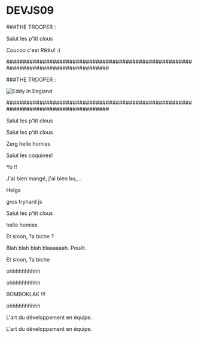 ﻿# DEVJS09

###THE TROOPER : 

Salut les p'tit clous

*Coucou* c'est _Rikku_! :)


#######################################################################################

###THE TROOPER :

![Eddy In England](https://cdn.mos.cms.futurecdn.net/7HBQjAffoqcHSL9mpHxdVP.jpg "Eddy")




#######################################################################################


Salut les p'tit clous


Salut les p'tit clous

Zerg
hello homies

Salut les coquines!

Yo !!

J'ai bien mangé, j'ai bien bu,...

Helga

gros tryhard js 

Salut les p'tit clous

hello homies

Et sinon, ?a biche ?

Blah blah blah blaaaaaah. Pouêt.

Et sinon, ?a biche 

ohhhhhhhhhh

 ohhhhhhhhhh

BOMBOKLAK !!!

ohhhhhhhhhh

L'art du développement en équipe.

L'art du développement en équipe.
